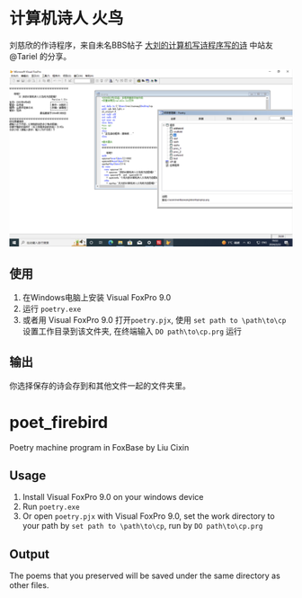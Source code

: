 # 计算机诗人 火鸟

刘慈欣的作诗程序，来自未名BBS帖子 [大刘的计算机写诗程序写的诗](https://bbs.pku.edu.cn/v2/post-read.php?bid=210&threadid=14882047) 中站友 @Tariel 的分享。

![demo](demo.png)

## 使用

1. 在Windows电脑上安装 Visual FoxPro 9.0
2. 运行 `poetry.exe`
3. 或者用 Visual FoxPro 9.0 打开`poetry.pjx`, 使用 `set path to \path\to\cp` 设置工作目录到该文件夹, 在终端输入 `DO path\to\cp.prg` 运行

## 输出

你选择保存的诗会存到和其他文件一起的文件夹里。


# poet_firebird

Poetry machine program in FoxBase by Liu Cixin

## Usage

1. Install Visual FoxPro 9.0 on your windows device
2. Run `poetry.exe`
3. Or open `poetry.pjx` with Visual FoxPro 9.0, set the work directory to your path by `set path to \path\to\cp`, run by `DO path\to\cp.prg`

## Output

The poems that you preserved will be saved under the same directory as other files.
